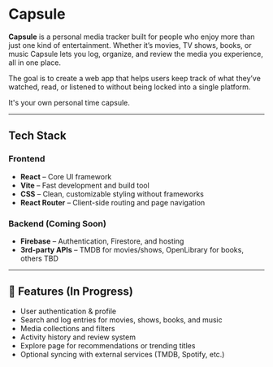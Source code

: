 # Capsule

**Capsule** is a personal media tracker built for people who enjoy more than just one kind of entertainment. Whether it’s movies, TV shows, books, or music Capsule lets you log, organize, and review the media you experience, all in one place.

The goal is to create a web app that helps users keep track of what they’ve watched, read, or listened to without being locked into a single platform. 

It's your own personal time capsule.

---

## Tech Stack

### Frontend
- **React** – Core UI framework
- **Vite** – Fast development and build tool
- **CSS** – Clean, customizable styling without frameworks
- **React Router** – Client-side routing and page navigation

### Backend (Coming Soon)
- **Firebase** – Authentication, Firestore, and hosting
- **3rd-party APIs** – TMDB for movies/shows, OpenLibrary for books, others TBD

---

## 🚧 Features (In Progress)
- User authentication & profile
- Search and log entries for movies, shows, books, and music
- Media collections and filters
- Activity history and review system
- Explore page for recommendations or trending titles
- Optional syncing with external services (TMDB, Spotify, etc.)